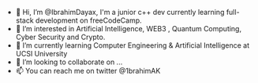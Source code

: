 - 👋 Hi, I’m @IbrahimDayax, I'm a junior c++ dev currently learning full-stack development on freeCodeCamp.
- 👀 I’m interested in Artificial Intelligence, WEB3 , Quantum Computing, Cyber Security and Crypto.
- 🌱 I’m currently learning Computer Engineering & Artificial Intelligence at UCSI University
- 💞️ I’m looking to collaborate on ...
- 📫 You can reach me on twitter @1brahimAK

<!---
IbrahimDayax/IbrahimDayax is a ✨ special ✨ repository because its `README.md` (this file) appears on your GitHub profile.
You can click the Preview link to take a look at your changes.
--->
